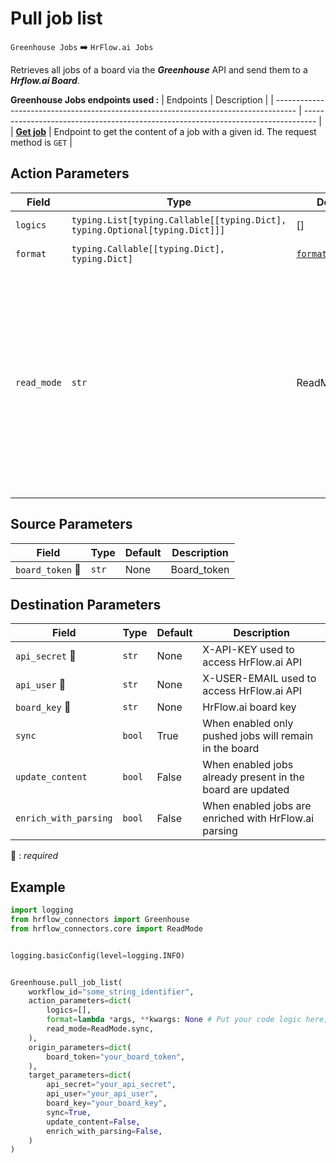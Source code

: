 # Pull job list
`Greenhouse Jobs` :arrow_right: `HrFlow.ai Jobs`

Retrieves all jobs of a board via the ***Greenhouse*** API and send them to a ***Hrflow.ai Board***.


**Greenhouse Jobs endpoints used :**
| Endpoints                                                                           | Description                                                                       |
| ----------------------------------------------------------------------------------- | --------------------------------------------------------------------------------- |
| [**Get job**](https://developers.greenhouse.io/harvest.html?shell#get-retrieve-job) | Endpoint to get the content of a job with a given id. The request method is `GET` |



## Action Parameters

| Field       | Type                                                                        | Default                             | Description                                                                                                                                                                                                                                     |
| ----------- | --------------------------------------------------------------------------- | ----------------------------------- | ----------------------------------------------------------------------------------------------------------------------------------------------------------------------------------------------------------------------------------------------- |
| `logics`    | `typing.List[typing.Callable[[typing.Dict], typing.Optional[typing.Dict]]]` | []                                  | List of logic functions                                                                                                                                                                                                                         |
| `format`    | `typing.Callable[[typing.Dict], typing.Dict]`                               | [`format_job`](../connector.py#L26) | Formatting function                                                                                                                                                                                                                             |
| `read_mode` | `str`                                                                       | ReadMode.sync                       | If 'incremental' then `read_from` of the last run is given to Origin Warehouse during read. **The actual behavior depends on implementation of read**. In 'sync' mode `read_from` is neither fetched nor given to Origin Warehouse during read. |

## Source Parameters

| Field                      | Type  | Default | Description |
| -------------------------- | ----- | ------- | ----------- |
| `board_token` :red_circle: | `str` | None    | Board_token |

## Destination Parameters

| Field                     | Type   | Default | Description                                                |
| ------------------------- | ------ | ------- | ---------------------------------------------------------- |
| `api_secret` :red_circle: | `str`  | None    | X-API-KEY used to access HrFlow.ai API                     |
| `api_user` :red_circle:   | `str`  | None    | X-USER-EMAIL used to access HrFlow.ai API                  |
| `board_key` :red_circle:  | `str`  | None    | HrFlow.ai board key                                        |
| `sync`                    | `bool` | True    | When enabled only pushed jobs will remain in the board     |
| `update_content`          | `bool` | False   | When enabled jobs already present in the board are updated |
| `enrich_with_parsing`     | `bool` | False   | When enabled jobs are enriched with HrFlow.ai parsing      |

:red_circle: : *required*

## Example

```python
import logging
from hrflow_connectors import Greenhouse
from hrflow_connectors.core import ReadMode


logging.basicConfig(level=logging.INFO)


Greenhouse.pull_job_list(
    workflow_id="some_string_identifier",
    action_parameters=dict(
        logics=[],
        format=lambda *args, **kwargs: None # Put your code logic here,
        read_mode=ReadMode.sync,
    ),
    origin_parameters=dict(
        board_token="your_board_token",
    ),
    target_parameters=dict(
        api_secret="your_api_secret",
        api_user="your_api_user",
        board_key="your_board_key",
        sync=True,
        update_content=False,
        enrich_with_parsing=False,
    )
)
```
